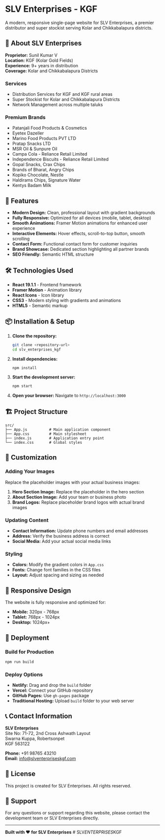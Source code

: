 # SLV Enterprises - KGF

A modern, responsive single-page website for SLV Enterprises, a premier distributor and super stockist serving Kolar and Chikkabalapura districts.

## 🏢 About SLV Enterprises

**Proprietor:** Sunil Kumar V  
**Location:** KGF (Kolar Gold Fields)  
**Experience:** 9+ years in distribution  
**Coverage:** Kolar and Chikkabalapura Districts  

### Services
- Distribution Services for KGF and KGF rural areas
- Super Stockist for Kolar and Chikkabalapura Districts
- Network Management across multiple taluks

### Premium Brands
- Patanjali Food Products & Cosmetics
- Eyetex Dazeller
- Marino Food Products PVT LTD
- Pratap Snacks LTD
- MSR Oil & Sunpure Oil
- Campa Cola - Reliance Retail Limited
- Independence Biscuits - Reliance Retail Limited
- Gopal Snacks, Crax Chips
- Brands of Bharat, Angry Chips
- Kopiko Chocolate, Nestle
- Haldirams Chips, Signature Water
- Kentys Badam Milk

## 🚀 Features

- **Modern Design:** Clean, professional layout with gradient backgrounds
- **Fully Responsive:** Optimized for all devices (mobile, tablet, desktop)
- **Smooth Animations:** Framer Motion animations for enhanced user experience
- **Interactive Elements:** Hover effects, scroll-to-top button, smooth scrolling
- **Contact Form:** Functional contact form for customer inquiries
- **Brand Showcase:** Dedicated section highlighting all partner brands
- **SEO Friendly:** Semantic HTML structure

## 🛠️ Technologies Used

- **React 19.1.1** - Frontend framework
- **Framer Motion** - Animation library
- **React Icons** - Icon library
- **CSS3** - Modern styling with gradients and animations
- **HTML5** - Semantic markup

## 📦 Installation & Setup

1. **Clone the repository:**
   ```bash
   git clone <repository-url>
   cd slv_enterprises_kgf
   ```

2. **Install dependencies:**
   ```bash
   npm install
   ```

3. **Start the development server:**
   ```bash
   npm start
   ```

4. **Open your browser:**
   Navigate to `http://localhost:3000`

## 🏗️ Project Structure

```
src/
├── App.js          # Main application component
├── App.css         # Main stylesheet
├── index.js        # Application entry point
└── index.css       # Global styles
```

## 🎨 Customization

### Adding Your Images
Replace the placeholder images with your actual business images:

1. **Hero Section Image:** Replace the placeholder in the hero section
2. **About Section Image:** Add your team or business photo
3. **Brand Logos:** Replace placeholder brand logos with actual brand images

### Updating Content
- **Contact Information:** Update phone numbers and email addresses
- **Address:** Verify the business address is correct
- **Social Media:** Add your actual social media links

### Styling
- **Colors:** Modify the gradient colors in `App.css`
- **Fonts:** Change font families in the CSS files
- **Layout:** Adjust spacing and sizing as needed

## 📱 Responsive Design

The website is fully responsive and optimized for:
- **Mobile:** 320px - 768px
- **Tablet:** 768px - 1024px
- **Desktop:** 1024px+

## 🚀 Deployment

### Build for Production
```bash
npm run build
```

### Deploy Options
- **Netlify:** Drag and drop the `build` folder
- **Vercel:** Connect your GitHub repository
- **GitHub Pages:** Use `gh-pages` package
- **Traditional Hosting:** Upload `build` folder to your web server

## 📞 Contact Information

**SLV Enterprises**  
Site No: 71-72, 2nd Cross Ashwath Layout  
Swarna Kuppa, Robertsonpet  
KGF 563122

**Phone:** +91 98765 43210  
**Email:** info@slventerpriseskgf.com

## 📄 License

This project is created for SLV Enterprises. All rights reserved.

## 🤝 Support

For any questions or support regarding this website, please contact the development team or SLV Enterprises directly.

---

**Built with ❤️ for SLV Enterprises**
#   S L V _ E N T E R P R I S E S _ K G F  
 
